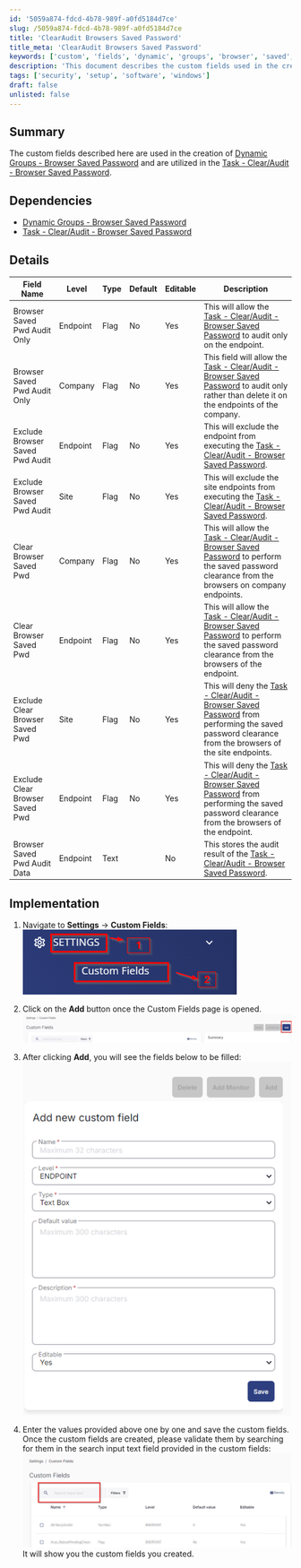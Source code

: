 ```yaml
---
id: '5059a874-fdcd-4b78-989f-a0fd5184d7ce'
slug: /5059a874-fdcd-4b78-989f-a0fd5184d7ce
title: 'ClearAudit Browsers Saved Password'
title_meta: 'ClearAudit Browsers Saved Password'
keywords: ['custom', 'fields', 'dynamic', 'groups', 'browser', 'saved', 'password', 'audit', 'task']
description: 'This document describes the custom fields used in the creation of Dynamic Groups for Browser Saved Passwords and their application in the Task for Clearing and Auditing Browser Saved Passwords. It includes details about each field, its purpose, and implementation steps.'
tags: ['security', 'setup', 'software', 'windows']
draft: false
unlisted: false
---
```


## Summary

The custom fields described here are used in the creation of [Dynamic Groups - Browser Saved Password](/docs/a9b4c5f1-c1bb-4e0d-8a2f-fad1bca51d47) and are utilized in the [Task - Clear/Audit - Browser Saved Password](/docs/a56e605b-a1d4-45ea-bebb-4411f3890f7e).

## Dependencies

- [Dynamic Groups - Browser Saved Password](/docs/a9b4c5f1-c1bb-4e0d-8a2f-fad1bca51d47)
- [Task - Clear/Audit - Browser Saved Password](/docs/a56e605b-a1d4-45ea-bebb-4411f3890f7e)

## Details

| Field Name                               | Level    | Type  | Default | Editable | Description                                                                                                                                                                 |
|------------------------------------------|----------|-------|---------|----------|-----------------------------------------------------------------------------------------------------------------------------------------------------------------------------|
| Browser Saved Pwd Audit Only             | Endpoint | Flag  | No      | Yes      | This will allow the [Task - Clear/Audit - Browser Saved Password](/docs/a56e605b-a1d4-45ea-bebb-4411f3890f7e) to audit only on the endpoint.                          |
| Browser Saved Pwd Audit Only             | Company  | Flag  | No      | Yes      | This field will allow the [Task - Clear/Audit - Browser Saved Password](/docs/a56e605b-a1d4-45ea-bebb-4411f3890f7e) to audit only rather than delete it on the endpoints of the company. |
| Exclude Browser Saved Pwd Audit          | Endpoint | Flag  | No      | Yes      | This will exclude the endpoint from executing the [Task - Clear/Audit - Browser Saved Password](/docs/a56e605b-a1d4-45ea-bebb-4411f3890f7e).                             |
| Exclude Browser Saved Pwd Audit          | Site     | Flag  | No      | Yes      | This will exclude the site endpoints from executing the [Task - Clear/Audit - Browser Saved Password](/docs/a56e605b-a1d4-45ea-bebb-4411f3890f7e).                   |
| Clear Browser Saved Pwd                  | Company  | Flag  | No      | Yes      | This will allow the [Task - Clear/Audit - Browser Saved Password](/docs/a56e605b-a1d4-45ea-bebb-4411f3890f7e) to perform the saved password clearance from the browsers on company endpoints. |
| Clear Browser Saved Pwd                  | Endpoint | Flag  | No      | Yes      | This will allow the [Task - Clear/Audit - Browser Saved Password](/docs/a56e605b-a1d4-45ea-bebb-4411f3890f7e) to perform the saved password clearance from the browsers of the endpoint. |
| Exclude Clear Browser Saved Pwd          | Site     | Flag  | No      | Yes      | This will deny the [Task - Clear/Audit - Browser Saved Password](/docs/a56e605b-a1d4-45ea-bebb-4411f3890f7e) from performing the saved password clearance from the browsers of the site endpoints. |
| Exclude Clear Browser Saved Pwd          | Endpoint | Flag  | No      | Yes      | This will deny the [Task - Clear/Audit - Browser Saved Password](/docs/a56e605b-a1d4-45ea-bebb-4411f3890f7e) from performing the saved password clearance from the browsers of the endpoint. |
| Browser Saved Pwd Audit Data             | Endpoint | Text  |         | No       | This stores the audit result of the [Task - Clear/Audit - Browser Saved Password](/docs/a56e605b-a1d4-45ea-bebb-4411f3890f7e).                                      |

## Implementation

1. Navigate to **Settings** -> **Custom Fields**:  
   ![Navigate to Custom Fields](../../../static/img/docs/5059a874-fdcd-4b78-989f-a0fd5184d7ce/image_1.png)

2. Click on the **Add** button once the Custom Fields page is opened.  
   ![Click Add Button](../../../static/img/docs/5059a874-fdcd-4b78-989f-a0fd5184d7ce/image_2.png)

3. After clicking **Add**, you will see the fields below to be filled:  
   ![Fields to Fill](../../../static/img/docs/5059a874-fdcd-4b78-989f-a0fd5184d7ce/image_3.png)

4. Enter the values provided above one by one and save the custom fields.  
   Once the custom fields are created, please validate them by searching for them in the search input text field provided in the custom fields:  
   ![Search Custom Fields](../../../static/img/docs/5059a874-fdcd-4b78-989f-a0fd5184d7ce/image_4.png)  
   It will show you the custom fields you created.


